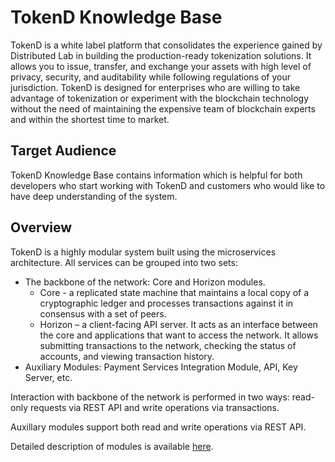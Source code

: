 # TokenD Knowledge Base

TokenD is a white label platform that consolidates the experience gained by
Distributed Lab in building the production-ready tokenization solutions. It allows you to issue,
transfer, and exchange your assets with high level of privacy, security, and auditability while
following regulations of your jurisdiction. TokenD is designed for enterprises who are willing to
take advantage of tokenization or experiment with the blockchain technology without the need of
maintaining the expensive team of blockchain experts and within the shortest time to market.

## Target Audience

TokenD Knowledge Base contains information which is helpful for both developers who start working with TokenD and customers who would like to have deep understanding of the system.

## Overview

TokenD is a highly modular system built using the microservices architecture. All services can be grouped into two sets:

* The backbone of the network: Core and Horizon modules.
  * Core - a replicated state machine that maintains a local copy of a cryptographic ledger and processes transactions against it in consensus with a set of peers.
  * Horizon – a client-facing API server. It acts as an interface between the core and applications that want to access the network. It allows submitting transactions to the network, checking the status of accounts, and viewing transaction history.
* Auxiliary Modules: Payment Services Integration Module, API, Key Server, etc.

Interaction with backbone of the network is performed in two ways: read-only requests via REST API and write operations via transactions.

Auxillary modules support both read and write operations via REST API.

Detailed description of modules is available [here](architecture.md).
